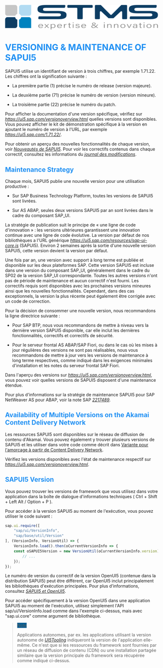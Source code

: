 [![](../../RESSOURCES/LOGOS/LOGO_STMS_001.png)](../../README.md)

# <span style="color:rgba(32, 144, 243, 1)">VERSIONING & MAINTENANCE OF SAPUI5</span>

SAPUI5 utilise un identifiant de version à trois chiffres, par exemple 1.71.22. Les chiffres ont la signification suivante :

- La première partie (1) précise le numéro de release (version majeure).

- La deuxième partie (71) précise le numéro de version (version mineure).

- La troisième partie (22) précise le numéro du patch.

Pour afficher la documentation d'une version spécifique, vérifiez sur _https://ui5.sap.com/versionoverview.html_ quelles versions sont disponibles. Vous pouvez afficher le kit de démonstration spécifique à la version en ajoutant le numéro de version à l'URL, par exemple _https://ui5.sap.com/1.71.22/_.

Pour obtenir un aperçu des nouvelles fonctionnalités de chaque version, voir _[Nouveautés de SAPUI5](https://sapui5.hana.ondemand.com/#/topic/99ac68a5b1c3416ab5c84c99fefa250d)_. Pour voir les correctifs contenus dans chaque correctif, consultez les informations du _[journal des modifications](http://help.sap.com/disclaimer?site=/releasenotes.html)_.

## <span style="color:rgba(32, 144, 243, 1)">Maintenance Strategy</span>

Chaque mois, SAPUI5 publie une nouvelle version pour une utilisation productive :

- Sur SAP Business Technology Platform, toutes les versions de SAPUI5 sont livrées.

- Sur AS ABAP, seules deux versions SAPUI5 par an sont livrées dans le cadre du composant SAP_UI.

La stratégie de publication suit le principe de « une ligne de code d'innovation » : les versions ultérieures garantissent une innovation continue avec une ligne de code évolutive. La version par défaut de nos bibliothèques a l'URL générique _https://ui5.sap.com/resources/sap-ui-core.js_ (SAPUI5). Environ 2 semaines après la sortie d'une nouvelle version SAPUI5, cette version devient la version par défaut.

Une fois par an, une version avec support à long terme est publiée et disponible sur les deux plateformes SAP. Cette version SAPUI5 est incluse dans une version du composant SAP_UI, généralement dans le cadre du SP02 de la version SAP_UI correspondante. Toutes les autres versions n'ont pas de période de maintenance et aucun correctif n'est fourni. Les correctifs requis sont disponibles avec les prochaines versions mineures ainsi que les nouvelles fonctionnalités. Cependant, dans des cas exceptionnels, la version la plus récente peut également être corrigée avec un code de correction.

Pour la décision de consommer une nouvelle version, nous recommandons la ligne directrice suivante :

- Pour SAP BTP, nous vous recommandons de mettre à niveau vers la dernière version SAPUI5 disponible, car elle inclut les dernières fonctionnalités, correctifs et correctifs de sécurité.

- Pour le serveur frontal AS ABAP/SAP Fiori, ou dans le cas où les mises à jour régulières des versions ne sont pas réalisables, nous vous recommandons de mettre à jour vers les versions de maintenance à long terme respectives, comme indiqué dans les exigences minimales d'installation et les notes du serveur frontal SAP Fiori.

Dans l'aperçu des versions sur _https://ui5.sap.com/versionoverview.html_, vous pouvez voir quelles versions de SAPUI5 disposent d'une maintenance étendue.

Pour plus d'informations sur la stratégie de maintenance SAPUI5 pour SAP NetWeaver AS pour ABAP, voir la note SAP _[2217489](https://me.sap.com/notes/2217489)_.

## <span style="color:rgba(32, 144, 243, 1)">Availability of Multiple Versions on the Akamai Content Delivery Network</span>

Les ressources SAPUI5 sont disponibles sur le réseau de diffusion de contenu d'Akamai. Vous pouvez également y trouver plusieurs versions de SAPUI5 et les utiliser dans votre code comme décrit dans [Variante pour l'amorçage à partir de Content Delivery Network](https://sapui5.hana.ondemand.com/#/topic/2d3eb2f322ea4a82983c1c62a33ec4ae).

Vérifiez les versions disponibles avec l'état de maintenance respectif sur _https://ui5.sap.com/versionoverview.html_.

## <span style="color:rgba(32, 144, 243, 1)">SAPUI5 Version</span>

Vous pouvez trouver les versions de framework que vous utilisez dans votre application dans la boîte de dialogue d'informations techniques ( Ctrl + Shift + Left Alt / Option + P ).

Pour accéder à la version SAPUI5 au moment de l'exécution, vous pouvez utiliser le code suivant :

```js
sap.ui.require([
    "sap/ui/VersionInfo",
    "sap/base/util/Version"
], (VersionInfo, VersionUtil) => {
    VersionInfo.load().then(oCurrentVersionInfo => {
    const oSAPUI5Version = new VersionUtil(oCurrentVersionInfo.version);
        // ...
    });
});
```

Le numéro de version du correctif de la version OpenUI5 (contenue dans la distribution SAPUI5) peut être différent, car OpenUI5 inclut principalement les bibliothèques d'exécution principales. Pour plus d’informations, consultez _[SAPUI5 et OpenUI5](https://sapui5.hana.ondemand.com/#/topic/5982a9734748474aa8d4af9c3d8f31c0)_.

Pour accéder spécifiquement à la version OpenUI5 dans une application SAPUI5 au moment de l'exécution, utilisez simplement l'API sap/ui/VersionInfo.load comme dans l'exemple ci-dessus, mais avec "sap.ui.core" comme argument de bibliothèque.

> <span style="background-color:rgba(0, 93, 147, 1)">Note</span>
>
> Applications autonomes, par ex. les applications utilisant la version autonome de _[UI5 ​​Tooling](http://help.sap.com/disclaimer?site=https://sap.github.io/ui5-tooling)_ indiqueront la version de l'application elle-même. Ce n'est que si les ressources du framework sont fournies par un réseau de diffusion de contenu (CDN) ou une installation partagée similaire que la version principale du framework sera récupérée comme indiqué ci-dessus.